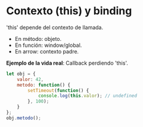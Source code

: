 # Contexto (this) y binding

'this' depende del contexto de llamada.

- En método: objeto.
- En función: window/global.
- En arrow: contexto padre.

**Ejemplo de la vida real**: Callback perdiendo 'this'.

```javascript
let obj = {
    valor: 42,
    metodo: function() {
        setTimeout(function() {
            console.log(this.valor); // undefined
        }, 100);
    }
};
obj.metodo();
```